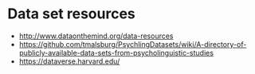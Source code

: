 
# Data set resources

- http://www.dataonthemind.org/data-resources 
- https://github.com/tmalsburg/PsychlingDatasets/wiki/A-directory-of-publicly-available-data-sets-from-psycholinguistic-studies
- https://dataverse.harvard.edu/

